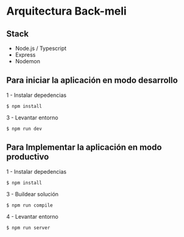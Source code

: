 # Arquitectura Back-meli

## Stack
* Node.js / Typescript
* Express
* Nodemon

## Para iniciar la aplicación en modo desarrollo

1 - Instalar depedencias
```
$ npm install
```

3 - Levantar entorno
```
$ npm run dev
```

## Para Implementar la aplicación en modo productivo

1 - Instalar depedencias
```
$ npm install
```

3 - Buildear solución
```
$ npm run compile
```

4 - Levantar entorno 
```
$ npm run server
```
